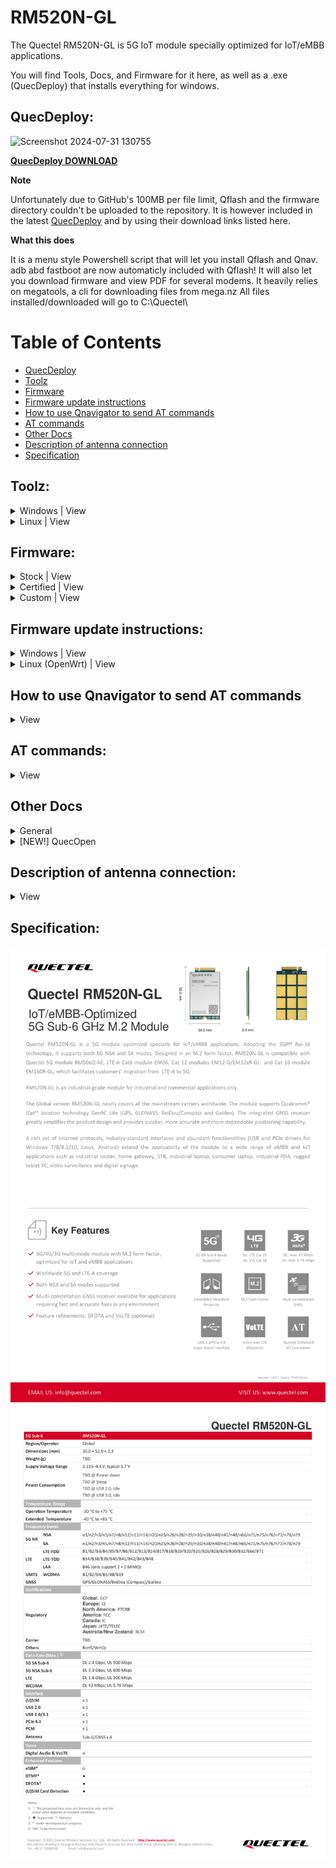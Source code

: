 # RM520N-GL
The Quectel RM520N-GL is 5G IoT module specially optimized for IoT/eMBB applications.

You will find Tools, Docs, and Firmware for it here, as well as a .exe (QuecDeploy) that installs everything for windows.
## QuecDeploy:
![Screenshot 2024-07-31 130755](https://github.com/user-attachments/assets/dc351b48-3682-4181-b33c-843136221d1c)

**[QuecDeploy DOWNLOAD](https://github.com/iamromulan/rm520n-gl/releases)**

**Note**

Unfortunately due to GitHub's 100MB per file limit, Qflash and the firmware directory couldn't be uploaded to the repository. It is however included in the latest [QuecDeploy](https://github.com/iamromulan/rm520n-gl/releases) and by using their download links listed here.

**What this does**

It is a menu style Powershell script that will let you install Qflash and Qnav. adb abd fastboot are now automaticly included with Qflash! It will also let you download firmware and view PDF for several modems. It heavily relies on megatools, a cli for downloading files from mega.nz
All files installed/downloaded will go to C:\Quectel\

# Table of Contents
- [QuecDeploy](#quecdeploy)
- [Toolz](#toolz)
- [Firmware](#firmware)
- [Firmware update instructions](#firmware-update-instructions)
- [How to use Qnavigator to send AT commands](#how-to-use-qnavigator-to-send-at-commands)
- [AT commands](#at-commands)
- [Other Docs](#other-docs)
- [Description of antenna connection](#description-of-antenna-connection)
- [Specification](#specification)

## Toolz:
<details>
   <summary>Windows | View</summary>

[Quectel Windows USB Driver(Q) NDIS V2.7](https://mega.nz/file/zJd1CYbL#OuzK4SaghBZuQ_RLstw--I38179sZM7TkkktL2IIsm4) (Recommended)

[Quectel Windows USB Driver(Q) ECM V1.0](https://mega.nz/file/7IEjESSB#5jj1v7F3WWVfy6cFzdvfCHxaoTENMgBW2v_94NtgpoA)

[Quectel Windows USB Driver(Q) MBIM V1.3](https://mega.nz/file/XRc0nZSQ#9hPjcrasgOQ9ej_tWQhvC6_NQC3iZMIdu0t17sz7AHE)

[Quectel Windows USB Driver(Q) RNDIS V1.1](https://mega.nz/file/vRN1ERaL#0zp9di4iFEaamkczsmw_Xaxr3fcWS7in9ODXZ73l8Lg)

[QFlash V7.1 EN](https://mega.nz/file/bdUWiKSQ#7RPymUcm7Rgdjf9mRsWjuf9zXia5qxV7NZWMLruvb5A) 

[QFlash V6.9 EN](https://mega.nz/file/vdFH0LrB#lnrp3G4HEmgcwGTViQzpFm2iNxBYe5k_EkdGRvglJdA)

[QFlash_PCIE_V1.0](https://mega.nz/file/SB9C3JqR#1qrUfTIzL0n-Wwpsnz8MIDjH4rifp5V8Tshax5Te7Ho)

[Qnavigator V1.6.10](https://mega.nz/file/2RMFAbCT#zq3r9TmEF8REXK6PkuAXFiuyPI5Tw4oqYnHGEiSmoD4)

[QCOM V1.8.2](https://mega.nz/file/CVcFgQLI#b1AfPvmIq9N_MHQBi8MkZFphADdW3Af7Hc8kFH0LiW8)

<a href="https://drive.google.com/file/d/1xVw5IBowlKn7HPqfyYfoZdBx1p5Xs7aU/view?usp=sharing" title="QCOM_V1.6">QCOM V1.6</a>

</details>

<details>
   <summary>Linux | View</summary>

<a href="https://github.com/4IceG/RM520N-GL/blob/main/Toolz/QFirehose_Linux_Android_V1.4.17.zip" title="QFirehose_Linux_Android_V1.4.17">QFirehose V1.4.17</a>

<a href="https://github.com/4IceG/RM520N-GL/blob/main/Toolz/QFirehose_Linux_Android_V1.4.15.zip" title="QFirehose_Linux_Android_V1.4.15">QFirehose V1.4.15</a>

<a href="https://github.com/4IceG/RM520N-GL/blob/main/Toolz/QFirehose_Linux_Android_V1.4.11.zip" title="QFirehose_Linux_Android_V1.4.11">QFirehose V1.4.11</a>

<a href="https://drive.google.com/file/d/1Jn4gzJRCzX_pzmGOqurwqAQMLiQsShV4/view?usp=drive_link" title="DFOTA Generation Tool">DFOTA Generation Tool</a>

<a href="https://drive.google.com/file/d/1V9zK4IWE0zuZxEpAr2JOm4AID0yZrm6h/view?usp=drive_link" title="Quectel_Linux_PCIE_MHI_Driver_V1.3.3">Quectel Linux PCIE MHI Driver V1.3.3</a>

<a href="https://drive.google.com/file/d/1amE1TgwuLh0bgos1T6rQMphIOnv_f1_T/view?usp=drive_link" title="Quectel_Linux_Android_SPRD_PCIE_Driver_V1.1.1">Quectel Linux Android SPRD PCIE Driver V1.1.1</a>

<a href="https://drive.google.com/file/d/1Sh4BHusGdrteIZCUN63SngR32zRfiGDC/view?usp=drive_link" title="Quectel_Linux_Android_QMI_WWAN_Driver_V1.2.1">Quectel Linux Android QMI WWAN_Driver V1.2.1</a>

<a href="https://drive.google.com/file/d/1iTC4nbNNMtpxrKFLDYvseReA8vR9Quwh/view?usp=drive_link" title="Quectel_Linux_Android_GobiNet_Driver_V1.6.3">Quectel Linux Android GobiNet Driver V1.6.3</a>

</details>

## Firmware:
<details>
   <summary>Stock | View</summary>

| Date | Version | Link |
| --- | --- | --- |
| `2024-04-03` | *RM520NGLAAR01A08M4G* | <a href="https://mega.nz/file/ucclVCLT#chq0HzixUTPoNpG9G2duv5Xhj2JChz2ALa6QJpZJ3kY">Download</a> |
| `2024-02-01` | *RM520NGLAAR01A08M4G* | <a href="https://mega.nz/file/2NdzWKJJ#n4EbQkh17Pwfkfxzz-ZbjN5MFK6fJVRgLx6Chh43QRk">Download</a> |
| `2023-07-20` | *RM520NGLAAR01A08M4G* | <a href="https://mega.nz/file/SYMh0YwI#xLaLs8qeOMOmic1wHLROrZedZ3USmNzGrSkFddOiAzk">Download</a> |
| `2023-07-12` | *RM520NGLAAR01A07M4G* | <a href="https://mega.nz/file/LJd2yYxQ#lPdFog6G_5RFdKCltnpGKrblvEFOiW-Ctumz72LNMns">Download</a> |
| `2023-03-27` | *RM520NGLAAR01A07M4G* | <a href="https://mega.nz/file/bFdVlJAB#-vDBJ4ywc4aM68ECG2Sef2i-5VuCHk-is05Y5HRyUJM">Download</a> |
| `2023-01-20` | *RM520NGLAAR01A06M4G* | <a href="https://mega.nz/file/TJ8m1QoB#V7Gt1KHpbQIw8J66wo07PMqamGjQK1uXfu1etbjENvs">Download</a> |
| `2022-12-26` | *RM520NGLAAR01A06M4G* | <a href="https://mega.nz/file/7dVlmaRL#oGc7xp0BwjweSqACmxWHjlAZwVuBNtNa-v1z6ob43oQ">Download</a> |

</details>

<details>
   <summary>Certified | View</summary>

| Date | Version | Link |
| --- | --- | --- |
| `2024-03-28` | *RM520NGLAAR03A03M4G* | <a href="https://mega.nz/file/PcV0DDzA#aeQkP3V6WnzvO5BUPTw0Vm1Zdb5n9AA0Zb3ebSsHYlM">Download</a> |
| `2024-01-02` | *RM520NGLAAR03A01M4G* | <a href="https://mega.nz/file/fdE1iY4T#4q_gz03GbQZ6mR3-SdQVptelwNPrklVSPWa1VcH9pVo">Download</a> |
| `2023-11-26` | *RM520NGLAAR03A02M4GA* | <a href="https://mega.nz/file/uZsCkCyL#XxVYTEuPJJOxz1WrSHmkdTbNMvziU9LIDTPIbTh2rkg">Download</a> |
| `2023-07-25` | *RM520NGLAAR03A03M4G* | <a href="https://mega.nz/file/TJFSiBqJ#DVPT-QX60A7pSFVXxxukMDSXTZswTl39XlTEH_NWWpM">Download</a> |
| `2023-05-12` | *RM520NGLAAR03A01M4G* | <a href="https://mega.nz/file/yd8ATTCb#ZIbLL2GWnTG_j8RzMaHV4fN5P6v4zBKc1MLfGX5BXH0">Download</a> |

</details>

<details>
   <summary>Custom | View</summary>
   
| Date | Version | Link | Full Project |
| --- | --- | --- | --- |
| `R01.00.04_2023-11-07` | *Arixolink RM520NGLAAR03A01M4G OCPU_BETA_20230419C* | [Download](https://mega.nz/file/fZcUjCLK#LOav6ZB9ZK15Vm8Nph1s6LpbmHTZNn0f8MsjvFcby1c) | [Download](https://mega.nz/file/mRMVjSxB#EzL7rK5hy2VGXdj31R3jAWFDkncnvwxviaqVRzPcTY0)
   
</details>

## Firmware update instructions:

<details>
   <summary>Windows | View</summary>

Step 1.
> Install modem drivers [Quectel Windows USB Driver(Q) NDIS V2.6.0](https://mega.nz/file/GVMS1D7K#ogA1oLOwhkRlLWDDhisG9p0k1H_jhcAJOesHHV-XKUg)  on your system. The [Windows Autoinstaller](#windows-autoinstaller) will help you do this as well. If you don't already have QFlash install it from the [Windows Autoinstaller](#windows-autoinstaller) or the respective link in [Toolz](#toolz)

Step 2.
> Connect modem to your computer, by usb

Step 3.
> Go to device manager and check if the new COM ports are visible in the system. Restart your computer if the new COM ports are not visible.

![](https://github.com/iamromulan/quectel-rgmii-configuration-notes/blob/main/images/ports.png?raw=tru)

> Remember the number of the COM port described as "DM Port".

Step 4.
> Run QFlash 
> Remember to avoid spaces in the path where QFlash is installed to and firmware location
> Example: C:\Quectel\Q flash is bad while C:\Quectel\Qflash is good

> Select the COM port number as the DM port from earlier and set the baud rate to `460800`

![](https://github.com/iamromulan/quectel-rgmii-configuration-notes/blob/main/images/portbauadqflash.png?raw=true)

Step 5.
> Load modem firmware (previously unpacked from the archive) into the program.

![](https://github.com/4IceG/Personal_data/blob/master/5G/fwinst/qfb.png?raw=true)

> In the new window, go to the `\update\firehose` folder and select file `partition_complete_p4K_b256K.mbn`. Then click the Open button.

![](https://github.com/4IceG/Personal_data/blob/master/5G/fwinst/qf2.png?raw=true)

Step 6.
> Start updating modem firmware.

![](https://github.com/4IceG/Personal_data/blob/master/5G/fwinst/qf3.png?raw=true)

</details>

<details>
   <summary>Linux (OpenWrt) | View</summary>

Step 1.
> Install the qfirehose package.
> In console, run commands.

``` bash
opkg update
opkg install qfirehose
```
Step 2.
> Using WinSCP, copy the extracted modem firmware to the \tmp folder on the router.

Step 3.
> Start updating modem firmware.
> In console, run command.

``` bash
/usr/bin/qfirehose -f /tmp/RM520NGLAAR03A02M4GA
```

</details>

## How to use Qnavigator to send AT commands

<details>
   <summary> View</summary>

Connect your modem to your computer by USB. Either through a USB to m.2 B-key sled (should have a sim slot as well) from Amazon or by using an RGMII board's USB C port.
### If you installed by using the autoinstaller: 
You should already have a desktop icon and start menu shortcut for Qnavigator.
#### 1. Open Qnavagator, you'll be presented with this screen, just press escape (ESC) to skip their directions. 
![COM ports](https://github.com/iamromulan/quectel-rgmii-configuration-notes/blob/main/images/qnavfirst.png?raw=true)
#### 2. Uncheck Automatic initialization (circled in red) and click the COM plug icon (circled in green)
![COM ports](https://github.com/iamromulan/quectel-rgmii-configuration-notes/blob/main/images/qnavsec.png?raw=true)
#### 3. Click ok, the correct port will already be auto selected
![qnavCOMport](https://github.com/iamromulan/quectel-rgmii-configuration-notes/blob/main/images/qnavport.png?raw=true)
#### 4. Click Connect to module, then in the lower right type your AT command and press send. The response will be shown above.
![at](https://github.com/iamromulan/quectel-rgmii-configuration-notes/blob/main/images/qnavat.png?raw=true)

</details>

## AT commands:
<details>
   <summary>View</summary>


| Date | Version | Link |
| --- | --- | --- |
| `2024-02-07` | *RG520N&RG525F&RG5x0F&RM5x0N&RM521F Series* | <a href="https://mega.nz/file/2IlSVTAZ#y10u-uxWGo9afvAI54jO4JpMLLjpoFGLINVaUC49ZQY">View/Download</a> |
| `2023-07-31` | *RG520N&RG525F&RG5x0F&RM5x0NSeries* | <a href="https://mega.nz/file/zEEmCYTb#Y_YVlSEWNn9tz9dpHvY1rSZuDR_gEB6XEVIQ0nGrCJQ">View/Download</a> |
| `2022-08-12` | *RG520N&RG52xF&RG530F&RM520N&RM530NSeries* | <a href="https://mega.nz/file/zIllzT7S#leMbHiKL_jmEy2LZMp1-3aI2BLW2m8vkNFl8ApT3FQw">View/Download</a> |
| `2021-08-09` | *RG50xQ&RM5xxQ Series* | <a href="https://mega.nz/file/mVNRXZrI#FS1_8YIZgqEEcyjWG1__RMI5IeiTc6yrwU9xw6bCpsQ">View/Download</a> |
| `2020-10-09` | *RG50xQ&RM5xxQ Series* | <a href="https://mega.nz/file/nIlhFBhS#QuJZIaN0EkBvLYqFhSUCv_qjx0aGsSG04VXUp1huATw">View/Download</a> |

</details>


## Other Docs
<details>
   <summary>General</summary>

<a href="https://www2.quectel.com/5GLTEAdvance">[NEW!] Quectel 5G&LTE-Advanced Module Product Overview V7.1</a>

<a href="https://mega.nz/file/TI9yHTjL#iJVMKIMRH-gaIwoSZkUDgmAU3s9hjL3I1brFHeV0t-I">Quectel Product Brochure V7.4</a>

<a href="https://mega.nz/file/HMsgAI7Q#kVLf7ETrE13zrsUUmdq2NUe2d26ZSkbeqgmNXQ4offw">QCOM User Guide V1.1</a>

<a href="https://mega.nz/file/bQsw1YqS#c2j1rqAvUZRAhQUniaHfUD0CZZNvxtusW12eIgReDzI">QFlash User Guide V5.0 </a>

<a href="https://mega.nz/file/fRlBgSDb#zusk1tH29-4HGu9tJJfxkpARlbo-LBwz3h4Bqk9qTEI">[Updated!] Quectel RM520N-GL Hardware Design</a>

<a href="https://mega.nz/file/TcdFgJhQ#C6zNX0rSsrLOFy5bqUk5fnPZ-W7vFQBvh8gVyOxfNmk">[NEW!] Reference Design</a>

<a href="https://mega.nz/file/vAcmWAzK#3IkjR9WLL9BQjKV9SEvDsuNgp-g0Bbm-TcLtRqMR6H8">[NEW!] A/B System Update Guide</a>

<a href="https://mega.nz/file/zAcUEIDL#_qEpH1C3rmDpaKFTUyud4zQY88pUEKrHhN1-qzY21bE">[NEW!] DFOTA Upgrade Process</a>

<a href="https://mega.nz/file/Oc1C1DIQ#mucxYGBrauLJAhQUKDuIB9cb_ETuod743XE_eb-boqE">[NEW!] TCP/IP Application Note</a>

<a href="https://mega.nz/file/KV1XSYAT#sKN5N1HPjHETpk06zi7s_FXGNR2HaxIp4Qbw_cmy3Vc">[NEW!] Data Call Application Note</a>

<a href="https://mega.nz/file/CN1HQKyb#18bN9uZKJf6zInXDhsLWMW1mlP2tkM_QpC1X8i9r_v8">[NEW!] eSIM LPA Application Note 1.1</a>

<a href="https://mega.nz/file/KU1QWYzC#9CB5ikUD6-YtcUzjaACEeA3YobYJXUhddalFRZ1KTZ4">[NEW!] eSIM LPA Application Note 1.0</a>

<a href="https://mega.nz/file/aBkDSQAK#JMy2f4n-hMfDHoFbc6uQkOpr-lhc58v6Kqp0-NUH8rE">[NEW!] Voice Over ttyUSB Application Note</a>

<a href="https://mega.nz/file/KAkFyTJQ#GekOQec5Ma2THtbQRQWfsK9_z6pGpFHe1XYxS1wMw-g">[NEW!] External VoLTE stack Application Note</a>

<a href="https://mega.nz/file/jUEzlYaT#4ayxXXgZ62yr4qUPMneocvm_1ZhZ_N9y1mclvi5rrv4">[NEW!] File Application Note</a>

<a href="https://mega.nz/file/fY1w3QIK#XyrfW-cIHq30ZsLwFS7pJxc-6ZwAAP32Omh7IPLbSeY">[NEW!] GNSS Application Note</a>

<a href="https://mega.nz/file/nc810Jhb#gsnFEC8vhGYV_IY6boIKraz-aTnIr8oFOoAuph6lndM">[NEW!] HTTP(S) Application Note</a>

<a href="https://mega.nz/file/6cNWERgL#hNHEBKAbLoZzzUoBxdzHmyH_TR9cAV1gM5SCCyKLlHA">[NEW!] Software Thermal Management Guide</a>

<a href="https://mega.nz/file/bJE1zbDQ#gj1-4KrFbhLLbSUaoaKNhbVRz7M-X5beMXFcwwbyGss">[NEW!] Thermal Design Guide</a>

<a href="https://mega.nz/file/aIsWgKRB#n7YcwAsreFfCYTcTw0Vk06Y0EQk6yYwa8AwP1IMuRHQ">[NEW!] 5G Network Status Judgement Introduction</a>

<a href="https://mega.nz/file/HIMRkAwA#7O19pLJwHKF2cYRs_y68sKo2Vd7HmjRmmBrnUOFrSuo">[NEW!] CA Combos Spreadsheet</a>

</details>

<details>
   <summary>[NEW!] QuecOpen</summary>

<a href="https://mega.nz/file/LRVDDYCQ#VFARx9j_0g43LaBS_-4IPDjQwAR55dePl4eVgFQcGXY">DFOTA Generation Tool Directions </a>

<a href="https://mega.nz/file/qBt3jTBD#f7KaTzcHwtDhBO6pmucQUqjfUh2Ue91ywMasldNrCh4">[NEW!] FullFOTA Update Guide</a>

<a href="https://mega.nz/file/LNMUAarY#auGqgn3m-6_s1v3jOQ3W7YiqfKU_2Obn5mGMzbtPXzY">[NEW!] Virtual Port Programming for AT Command Sending and Receiving Guide</a>

<a href="https://mega.nz/file/nQdUlS5S#u9NCOPapYfc6LlCzC2SYSPKORokG3NGMwV7L7u_cjRM">[NEW!] Device Management and Cellular Network Development Guide</a>

<a href="https://mega.nz/file/3d1HlKYL#j3dEHFOHTpaMbogDgn2WCRSiilWNMzila21eZHwvmok">[NEW!] Linux System Time Synchronization Guide </a>

<a href="https://mega.nz/file/mdkU1b6A#gjq-N6__TMZrSTe4oXurworrwDlUsCDCCHJg-pQ2fXk">[NEW!] Open-Source Software Package Cross-Compilation Guide</a>

<a href="https://mega.nz/file/uQ0BkS5Z#uaSgFc8yEbHKuS0_vefbVeeZHEVsfJ27PhehivArQcw">[NEW!] SIM and SMS Development Guide</a>

<a href="https://mega.nz/file/6Q1Q0R5Z#WQyE8ab0PgTkFQDeV_g5qxDom-4KQB2vyvqARyEG09o">[NEW!] Upgrade via LAN Application Note</a>

</details>

## Description of antenna connection:
<details>
   <summary>View</summary>
 
![](https://github.com/4IceG/Personal_data/blob/master/5G/antenasmall.png?raw=true)
![](https://github.com/4IceG/Personal_data/blob/master/5G/rm520n-gl.PNG?raw=true)

</details>

## Specification:
![](https://github.com/4IceG/Personal_data/blob/master/5G/quectel_rm520n-gl_5g_specification_v1-0-0_preliminary_20210915-1.png?raw=true)
![](https://github.com/4IceG/Personal_data/blob/master/5G/quectel_rm520n-gl_5g_specification_v1-0-0_preliminary_20210915-2.png?raw=true)

